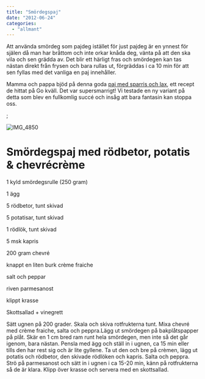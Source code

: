 ```yaml
---
title: "Smördegspaj"
date: "2012-06-24"
categories: 
  - "allmant"
---
```


Att använda smördeg som pajdeg istället för just pajdeg är en ynnest för själen då man har bråttom och inte orkar knåda deg, vänta på att den ska vila och sen grädda av. Det blir ett härligt fras och smördegen kan tas nästan direkt från frysen och bara rullas ut, förgräddas i ca 10 min för att sen fyllas med det vanliga en paj innehåller.

Mamma och pappa bjöd på denna goda [paj med sparris och lax](https://www.svt.se/svt/jsp/Crosslink.jsp?d=154693&a=2768657&ingredients=sparris&av704si=154649&av704ko=-1&showResults=false&lid=&lPos= "Smördegspaj med sparris och lax"), ett recept de hittat på Go kväll. Det var supersmarrigt! Vi testade en ny variant på detta som blev en fullkomlig succé och insåg att bara fantasin kan stoppa oss.

;

![](/static/img/IMG_4850-1024x682.jpg "IMG_4850")

# Smördegspaj med rödbetor, potatis & chevrécrème

1 kyld smördegsrulle (250 gram)

1 ägg

5 rödbetor, tunt skivad

5 potatisar, tunt skivad

1 rödlök, tunt skivad

5 msk kapris

200 gram chevré

knappt en liten burk crème fraiche

salt och peppar

riven parmesanost

klippt krasse

Skottsallad + vinegrett

Sätt ugnen på 200 grader. Skala och skiva rotfrukterna tunt. Mixa chevré med crème fraiche, salta och peppra.Lägg ut smördegen på bakplåtspapper på plåt. Skär en 1 cm bred ram runt hela smördegen, men inte så det går igenom, bara nästan. Pensla med ägg och ställ in i ugnen, ca 15 min eller tills den har rest sig och är lite gyllene. Ta ut den och bre på crèmen, lägg ut potatis och rödbetor, den skivade rödlöken och kapris. Salta och peppra. Strö på parmesanost och sätt in i ugnen i ca 15-20 min, känn på rotfrukterna så de är klara. Klipp över krasse och servera med en skottsallad.
